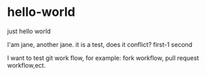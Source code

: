 # hello-world
just hello world

I'am jane, another jane. it is a test, does it conflict? first-1
second

I want to test git work flow, for example: fork workflow, pull request workflow,ect.

